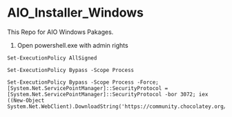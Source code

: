 # AIO_Installer_Windows
This Repo for AIO Windows Pakages.

1. Open powershell.exe with admin rights

```
Set-ExecutionPolicy AllSigned
```
```
Set-ExecutionPolicy Bypass -Scope Process
```
```
Set-ExecutionPolicy Bypass -Scope Process -Force; [System.Net.ServicePointManager]::SecurityProtocol = [System.Net.ServicePointManager]::SecurityProtocol -bor 3072; iex ((New-Object System.Net.WebClient).DownloadString('https://community.chocolatey.org/install.ps1'))
```
